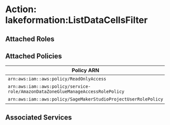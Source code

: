 # Action: lakeformation:ListDataCellsFilter

## Attached Roles

## Attached Policies

| Policy ARN | Policy Name |
|------------|-------------|
| `arn:aws:iam::aws:policy/ReadOnlyAccess` | [ReadOnlyAccess](../policies.md#readonlyaccess) |
| `arn:aws:iam::aws:policy/service-role/AmazonDataZoneGlueManageAccessRolePolicy` | [AmazonDataZoneGlueManageAccessRolePolicy](../policies.md#amazondatazonegluemanageaccessrolepolicy) |
| `arn:aws:iam::aws:policy/SageMakerStudioProjectUserRolePolicy` | [SageMakerStudioProjectUserRolePolicy](../policies.md#sagemakerstudioprojectuserrolepolicy) |

## Associated Services

